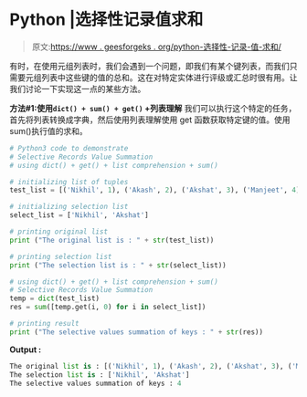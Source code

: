 # Python |选择性记录值求和

> 原文:[https://www . geesforgeks . org/python-选择性-记录-值-求和/](https://www.geeksforgeeks.org/python-selective-records-value-summation/)

有时，在使用元组列表时，我们会遇到一个问题，即我们有某个键列表，而我们只需要元组列表中这些键的值的总和。这在对特定实体进行评级或汇总时很有用。让我们讨论一下实现这一点的某些方法。

**方法#1:使用`dict() + sum() + get()` +列表理解**
我们可以执行这个特定的任务，首先将列表转换成字典，然后使用列表理解使用 get 函数获取特定键的值。使用 sum()执行值的求和。

```py
# Python3 code to demonstrate 
# Selective Records Value Summation
# using dict() + get() + list comprehension + sum()

# initializing list of tuples 
test_list = [('Nikhil', 1), ('Akash', 2), ('Akshat', 3), ('Manjeet', 4)]

# initializing selection list 
select_list = ['Nikhil', 'Akshat']

# printing original list 
print ("The original list is : " + str(test_list))

# printing selection list 
print ("The selection list is : " + str(select_list))

# using dict() + get() + list comprehension + sum()
# Selective Records Value Summation
temp = dict(test_list)
res = sum([temp.get(i, 0) for i in select_list])

# printing result
print ("The selective values summation of keys : " + str(res))
```

**Output :**

```py
The original list is : [('Nikhil', 1), ('Akash', 2), ('Akshat', 3), ('Manjeet', 4)]
The selection list is : ['Nikhil', 'Akshat']
The selective values summation of keys : 4

```